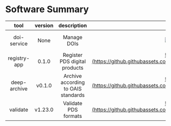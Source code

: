 
Software Summary
================

|tool|version|description|||||||
| :---: | :---: | :---: | :---: | :---: | :---: | :---: | :---: | :---: |
|doi-service|None|Manage DOIs|[![download](https://github.githubassets.com/images/icons/emoji/unicode/1f4be.png)](https://github.com/NASA-PDS/pds-doi-service/releases/tag/None)|[![manual](https://github.githubassets.com/images/icons/emoji/unicode/1f50d.png =20x20)](https://nasa-pds.github.io/pds-doi-service)|[![changelog](https://github.githubassets.com/images/icons/emoji/unicode/1f50d.png =20x20)](https://www.gnupg.org/gph/en/manual/r1943.html)|[![requirements](https://github.githubassets.com/images/icons/emoji/unicode/1f984.png =20x20)](https://en.wikipedia.org/wiki/Void_(astronomy))|[![license](https://github.githubassets.com/images/icons/emoji/unicode/1f4dc.png =20x20)](https://raw.githubusercontent.com/NASA-PDS/pds-doi-service/master/LICENSE.txt)|[![feedback](https://github.githubassets.com/images/icons/emoji/unicode/1f4dd.png =20x20)](https://github.com/NASA-PDS/pds-doi-service/issues/new/choose)|
|registry-app|0.1.0|Register PDS digital products|[![download](https://github.githubassets.com/images/icons/emoji/unicode/1f4be.png =20x20)](https://github.com/NASA-PDS/pds-registry-app/releases/tag/0.1.0)|[![manual](https://github.githubassets.com/images/icons/emoji/unicode/1f50d.png =20x20)](https://nasa-pds.github.io/pds-registry-app)|[![changelog](https://github.githubassets.com/images/icons/emoji/unicode/1f50d.png =20x20)](http://nasa-pds.github.io/pds-registry-app/CHANGELOG.html#010-2020-03-31)|[![requirements](https://github.githubassets.com/images/icons/emoji/unicode/1f984.png =20x20)](https://en.wikipedia.org/wiki/Void_(astronomy))|[![license](https://github.githubassets.com/images/icons/emoji/unicode/1f4dc.png =20x20)](https://raw.githubusercontent.com/NASA-PDS/pds-registry-app/master/LICENSE.txt)|[![feedback](https://github.githubassets.com/images/icons/emoji/unicode/1f4dd.png =20x20)](https://github.com/NASA-PDS/pds-registry-app/issues/new/choose)|
|deep-archive|v0.1.0|Archive according to OAIS standards|[![download](https://github.githubassets.com/images/icons/emoji/unicode/1f4be.png =20x20)](https://github.com/NASA-PDS/pds-deep-archive/releases/tag/v0.1.0)|[![manual](https://github.githubassets.com/images/icons/emoji/unicode/1f50d.png =20x20)](https://nasa-pds.github.io/pds-deep-archive)|[![changelog](https://github.githubassets.com/images/icons/emoji/unicode/1f50d.png =20x20)](http://nasa-pds.github.io/pds-deep-archive/CHANGELOG.html#v0.1.0-2020-04-24)|[![requirements](https://github.githubassets.com/images/icons/emoji/unicode/1f984.png =20x20)](https://en.wikipedia.org/wiki/Void_(astronomy))|[![license](https://github.githubassets.com/images/icons/emoji/unicode/1f4dc.png =20x20)](https://raw.githubusercontent.com/NASA-PDS/pds-deep-archive/master/LICENSE.txt)|[![feedback](https://github.githubassets.com/images/icons/emoji/unicode/1f4dd.png =20x20)](https://github.com/NASA-PDS/pds-deep-archive/issues/new/choose)|
|validate|v1.23.0|Validate PDS formats|[![download](https://github.githubassets.com/images/icons/emoji/unicode/1f4be.png =20x20)](https://github.com/NASA-PDS/validate/releases/tag/v1.23.0)|[![manual](https://github.githubassets.com/images/icons/emoji/unicode/1f50d.png =20x20)](https://nasa-pds.github.io/validate)|[![changelog](https://github.githubassets.com/images/icons/emoji/unicode/1f50d.png =20x20)](http://nasa-pds.github.io/validate/CHANGELOG.html#v1230-2020-05-08)|[![requirements](https://github.githubassets.com/images/icons/emoji/unicode/1f984.png =20x20)](https://en.wikipedia.org/wiki/Void_(astronomy))|[![license](https://github.githubassets.com/images/icons/emoji/unicode/1f4dc.png =20x20)](https://raw.githubusercontent.com/NASA-PDS/validate/master/LICENSE.txt)|[![feedback](https://github.githubassets.com/images/icons/emoji/unicode/1f4dd.png =20x20)](https://github.com/NASA-PDS/validate/issues/new/choose)|
